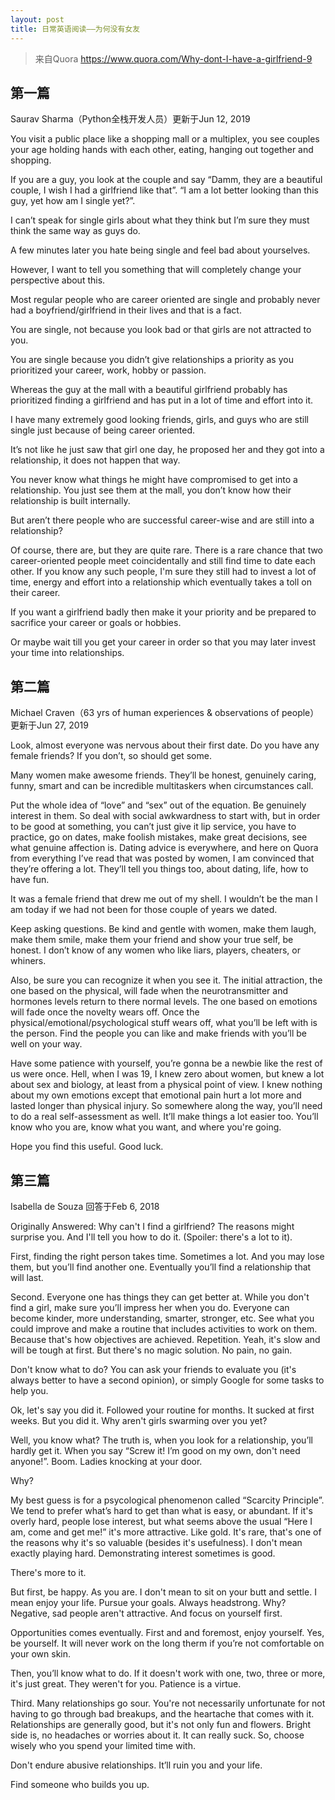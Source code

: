 ```yaml
---
layout: post
title: 日常英语阅读——为何没有女友
---
```

>来自Quora https://www.quora.com/Why-dont-I-have-a-girlfriend-9

## 第一篇  

Saurav Sharma（Python全栈开发人员）更新于Jun 12, 2019

You visit a public place like a shopping mall or a multiplex, you see couples your age holding hands with each other, eating, hanging out together and shopping.

If you are a guy, you look at the couple and say “Damm, they are a beautiful couple, I wish I had a girlfriend like that”. “I am a lot better looking than this guy, yet how am I single yet?”.

I can’t speak for single girls about what they think but I’m sure they must think the same way as guys do.

A few minutes later you hate being single and feel bad about yourselves.

However, I want to tell you something that will completely change your perspective about this.

Most regular people who are career oriented are single and probably never had a boyfriend/girlfriend in their lives and that is a fact.

You are single, not because you look bad or that girls are not attracted to you.

You are single because you didn’t give relationships a priority as you prioritized your career, work, hobby or passion.

Whereas the guy at the mall with a beautiful girlfriend probably has prioritized finding a girlfriend and has put in a lot of time and effort into it.

I have many extremely good looking friends, girls, and guys who are still single just because of being career oriented.

It’s not like he just saw that girl one day, he proposed her and they got into a relationship, it does not happen that way.

You never know what things he might have compromised to get into a relationship. You just see them at the mall, you don’t know how their relationship is built internally.

But aren’t there people who are successful career-wise and are still into a relationship?

Of course, there are, but they are quite rare. There is a rare chance that two career-oriented people meet coincidentally and still find time to date each other. If you know any such people, I'm sure they still had to invest a lot of time, energy and effort into a relationship which eventually takes a toll on their career.

If you want a girlfriend badly then make it your priority and be prepared to sacrifice your career or goals or hobbies.

Or maybe wait till you get your career in order so that you may later invest your time into relationships.

## 第二篇  

Michael Craven（63 yrs of human experiences & observations of people）更新于Jun 27, 2019  

Look, almost everyone was nervous about their first date. Do you have any female friends? If you don’t, so should get some.

Many women make awesome friends. They’ll be honest, genuinely caring, funny, smart and can be incredible multitaskers when circumstances call.

Put the whole idea of “love” and “sex” out of the equation. Be genuinely interest in them. So deal with social awkwardness to start with, but in order to be good at something, you can’t just give it lip service, you have to practice, go on dates, make foolish mistakes, make great decisions, see what genuine affection is. Dating advice is everywhere, and here on Quora from everything I’ve read that was posted by women, I am convinced that they’re offering a lot. They’ll tell you things too, about dating, life, how to have fun.

It was a female friend that drew me out of my shell. I wouldn’t be the man I am today if we had not been for those couple of years we dated.

Keep asking questions. Be kind and gentle with women, make them laugh, make them smile, make them your friend and show your true self, be honest. I don’t know of any women who like liars, players, cheaters, or whiners.

Also, be sure you can recognize it when you see it. The initial attraction, the one based on the physical, will fade when the neurotransmitter and hormones levels return to there normal levels. The one based on emotions will fade once the novelty wears off. Once the physical/emotional/psychological stuff wears off, what you’ll be left with is the person. Find the people you can like and make friends with you’ll be well on your way.

Have some patience with yourself, you’re gonna be a newbie like the rest of us were once. Hell, when I was 19, I knew zero about women, but knew a lot about sex and biology, at least from a physical point of view. I knew nothing about my own emotions except that emotional pain hurt a lot more and lasted longer than physical injury. So somewhere along the way, you’ll need to do a real self-assessment as well. It’ll make things a lot easier too. You’ll know who you are, know what you want, and where you're going.

Hope you find this useful. Good luck.

## 第三篇  
Isabella de Souza 回答于Feb 6, 2018  

Originally Answered: Why can't I find a girlfriend?
The reasons might surprise you. And I'll tell you how to do it. (Spoiler: there's a lot to it).

First, finding the right person takes time. Sometimes a lot. And you may lose them, but you’ll find another one. Eventually you’ll find a relationship that will last.

Second. Everyone one has things they can get better at. While you don't find a girl, make sure you’ll impress her when you do. Everyone can become kinder, more understanding, smarter, stronger, etc. See what you could improve and make a routine that includes activities to work on them. Because that's how objectives are achieved. Repetition. Yeah, it's slow and will be tough at first. But there's no magic solution. No pain, no gain.

Don't know what to do? You can ask your friends to evaluate you (it's always better to have a second opinion), or simply Google for some tasks to help you.

Ok, let's say you did it. Followed your routine for months. It sucked at first weeks. But you did it. Why aren't girls swarming over you yet?

Well, you know what? The truth is, when you look for a relationship, you’ll hardly get it. When you say “Screw it! I’m good on my own, don't need anyone!”. Boom. Ladies knocking at your door.

Why?

My best guess is for a psycological phenomenon called “Scarcity Principle”. We tend to prefer what’s hard to get than what is easy, or abundant. If it's overly hard, people lose interest, but what seems above the usual “Here I am, come and get me!” it's more attractive. Like gold. It's rare, that's one of the reasons why it's so valuable (besides it's usefulness). I don't mean exactly playing hard. Demonstrating interest sometimes is good.

There's more to it.

But first, be happy. As you are. I don't mean to sit on your butt and settle. I mean enjoy your life. Pursue your goals. Always headstrong. Why? Negative, sad people aren't attractive. And focus on yourself first.

Opportunities comes eventually. First and and foremost, enjoy yourself. Yes, be yourself. It will never work on the long therm if you’re not comfortable on your own skin.

Then, you’ll know what to do. If it doesn't work with one, two, three or more, it's just great. They weren't for you. Patience is a virtue.

Third. Many relationships go sour. You're not necessarily unfortunate for not having to go through bad breakups, and the heartache that comes with it. Relationships are generally good, but it's not only fun and flowers. Bright side is, no headaches or worries about it. It can really suck. So, choose wisely who you spend your limited time with.

Don't endure abusive relationships. It’ll ruin you and your life.

Find someone who builds you up.